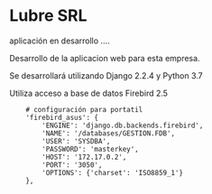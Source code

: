# Lubre SRL
aplicación en desarrollo ....

Desarrollo de la aplicacion web para esta empresa.

Se desarrollará utilizando Django 2.2.4 y Python 3.7

Utiliza acceso a base de datos Firebird 2.5

```
    # configuración para portatil
    'firebird_asus': {
        'ENGINE': 'django.db.backends.firebird',
        'NAME': '/databases/GESTION.FDB',
        'USER': 'SYSDBA',
        'PASSWORD': 'masterkey',
        'HOST': '172.17.0.2',
        'PORT': '3050',
        'OPTIONS': {'charset': 'ISO8859_1'}
    },
```
